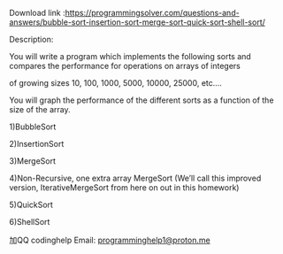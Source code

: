 Download link :https://programmingsolver.com/questions-and-answers/bubble-sort-insertion-sort-merge-sort-quick-sort-shell-sort/

Description:

You will write a program which implements the following sorts and compares the performance for operations on arrays of integers

of growing sizes 10, 100, 1000, 5000, 10000, 25000, etc….

You will graph the performance of the different sorts as a function of the size of the array.

1)BubbleSort

2)InsertionSort

3)MergeSort

4)Non-Recursive, one extra array MergeSort (We’ll call this improved version, IterativeMergeSort from here on out in this homework)

5)QuickSort

6)ShellSort

加QQ codinghelp Email: programminghelp1@proton.me

